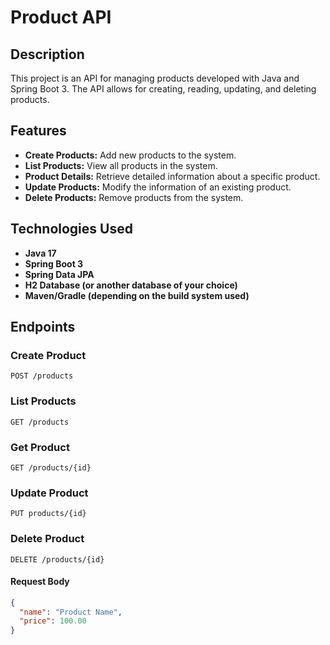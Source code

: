 # Product API

## Description

This project is an API for managing products developed with Java and Spring Boot 3. The API allows for creating, reading, updating, and deleting products.

## Features

- **Create Products:** Add new products to the system.
- **List Products:** View all products in the system.
- **Product Details:** Retrieve detailed information about a specific product.
- **Update Products:** Modify the information of an existing product.
- **Delete Products:** Remove products from the system.

## Technologies Used

- **Java 17**
- **Spring Boot 3**
- **Spring Data JPA**
- **H2 Database (or another database of your choice)**
- **Maven/Gradle (depending on the build system used)**

## Endpoints

### Create Product

`POST /products`

### List Products

`GET /products`

### Get Product

`GET /products/{id} `

### Update Product

`PUT products/{id}`

### Delete Product

`DELETE /products/{id}`

#### Request Body

```json
{
  "name": "Product Name",
  "price": 100.00
}
